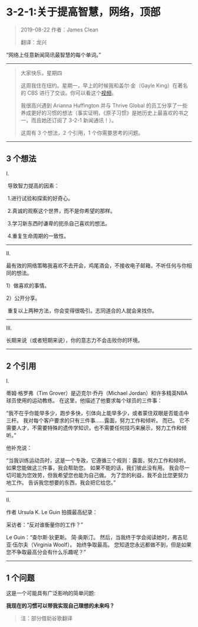 # 3-2-1:关于提高智慧，网络，顶部

> 2019-08-22 作者：James Clean
>
> 翻译：龙兴

“网络上任意新闻简讯最智慧的每个单词。”

---

> 大家快乐，星期四
>
> 这周我住在纽约。星期一，早上的时候我和盖尔·金（Gayle King）在著名的 CBS  进行了交谈。你可以看这个[视频](_https://www.youtube.com/watch?v=0foTwnNZzq8)。
>
> 我很高兴遇到  Arianna Huffington  并与 Thrive Global 的员工分享了一些养成更好的习惯的想法（事实证明，《原子习惯》是她历史上最喜欢的书之一，而且她还订阅了 3-2-1 新闻通讯！）。
>
> 这周有 3 个想法，2 个引用，1 个你需要思考的问题。

----

## 3 个想法

   Ⅰ.

​    导致智力提高的因素：



​    1.进行试验和探索的好奇心。

​    2.真诚的观察这个世界，而不是你希望的那样。

​    3.学习新东西时谦卑的扼杀自己喜欢的想法。

​    4.重复生命周期的一致性。

----

  Ⅱ.

​    最有效的网络策略我喜欢不去开会，鸡尾酒会，不接收电子邮箱，不听任何与你相同的想法。

   1）做喜欢的事情。

   2）公开分享。

​    重复以上两种方法，你会变得很吸引。志同道合的人就会来找你。

---

  Ⅲ.

  长期来说（或者短期来说），你的意志力不会击败你的环境。

----

## 2 个引用

 Ⅰ.

  蒂姆·格罗弗（Tim Grover）是迈克尔·乔丹（Michael Jordan）和许多精英NBA球员使用的运动教练。 在这里，他描述了他要求每个球员的三件事：

“我不在乎你能举多少，跑步多快，引体向上能举多少，或者蒙住双眼是否能击中三杆。 我对每个客户要求的只有三件事……露面，努力工作和倾听。 而已。 它不需要人才，不需要特殊的遗传学知识，也不需要任何技巧来展示，努力工作和倾听。”

他补充说：

“当我训练运动员时，这是一个专政，它遵循三个规则：露面，努力工作和倾听。 如果您能做这三件事，我会帮助您。 如果不能的话，我们彼此没有用。 我会尽一切可能为您效劳，但我希望您也能为自己做。 为了您的利益，我不会比您更努力地工作。 告诉我您想要的东西，我会把它给您。”

---

 Ⅱ.

作者 Ursula K. Le Guin 拍摄最高纪录：

采访者：“反对谁衡量你的工作？”

Le Guin：“查尔斯·狄更斯。 简·奥斯汀。 然后，当我终于学会阅读她时，弗吉尼亚·伍尔夫（Virginia Woolf）。 始终争取最高。 您知道您永远都做不到，但是如果您不争取最高分会有什么乐趣呢？”

---

## 1 个问题

这是一个可能具有广泛影响的简单问题:

**我现在的习惯可以带我实现自己理想的未来吗？**



> 注：部分借助谷歌翻译



